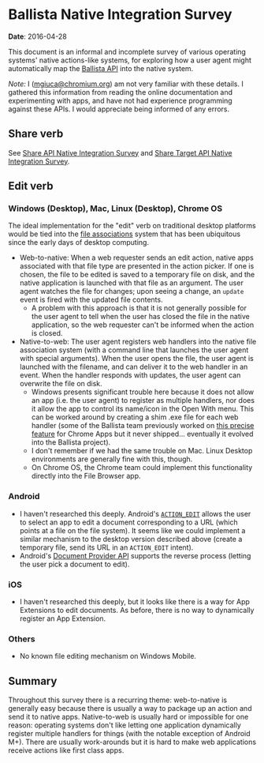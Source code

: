 # Ballista Native Integration Survey

**Date**: 2016-04-28

This document is an informal and incomplete survey of various operating systems'
native actions-like systems, for exploring how a user agent might automatically
map the [Ballista API](explainer.md) into the native system.

*Note:* I (mgiuca@chromium.org) am not very familiar with these details. I
gathered this information from reading the online documentation and
experimenting with apps, and have not had experience programming against these
APIs. I would appreciate being informed of any errors.

## Share verb

See [Share API Native Integration
Survey](https://github.com/mgiuca/web-share/blob/master/docs/native.md) and
[Share Target API Native Integration
Survey](https://github.com/mgiuca/web-share-target/blob/master/docs/native.md).

## Edit verb

### Windows (Desktop), Mac, Linux (Desktop), Chrome OS

The ideal implementation for the "edit" verb on traditional desktop platforms
would be tied into the [file
associations](https://en.wikipedia.org/wiki/File_association) system that has
been ubiquitous since the early days of desktop computing.

* Web-to-native: When a web requester sends an edit action, native apps
  associated with that file type are presented in the action picker. If one is
  chosen, the file to be edited is saved to a temporary file on disk, and the
  native application is launched with that file as an argument. The user agent
  watches the file for changes; upon seeing a change, an `update` event is fired
  with the updated file contents.
  * A problem with this approach is that it is not generally possible for the
    user agent to tell when the user has closed the file in the native
    application, so the web requester can't be informed when the action is
    closed.
* Native-to-web: The user agent registers web handlers into the native file
  association system (with a command line that launches the user agent with
  special arguments). When the user opens the file, the user agent is launched
  with the filename, and can deliver it to the web handler in an event. When the
  handler responds with updates, the user agent can overwrite the file on disk.
  * Windows presents significant trouble here because it does not allow an app
    (i.e. the user agent) to register as multiple handlers, nor does it allow
    the app to control its name/icon in the Open With menu. This can be worked
    around by creating a shim .exe file for each web handler (some of the
    Ballista team previously worked on [this precise
    feature](https://bugs.chromium.org/p/chromium/issues/detail?id=130455) for
    Chrome Apps but it never shipped... eventually it evolved into the Ballista
    project).
  * I don't remember if we had the same trouble on Mac. Linux Desktop
    environments are generally fine with this, though.
  * On Chrome OS, the Chrome team could implement this functionality directly
    into the File Browser app.

### Android

* I haven't researched this deeply. Android's
  [`ACTION_EDIT`](http://developer.android.com/reference/android/content/Intent.html#ACTION_EDIT)
  allows the user to select an app to edit a document corresponding to a URL
  (which points at a file on the file system). It seems like we could implement
  a similar mechanism to the desktop version described above (create a temporary
  file, send its URL in an `ACTION_EDIT` intent).
* Android's [Document Provider
  API](http://developer.android.com/guide/topics/providers/document-provider.html)
  supports the reverse process (letting the user pick a document to edit).

### iOS

* I haven't researched this deeply, but it looks like there is a way for App
  Extensions to edit documents. As before, there is no way to dynamically
  register an App Extension.

### Others

* No known file editing mechanism on Windows Mobile.

## Summary

Throughout this survey there is a recurring theme: web-to-native is generally
easy because there is usually a way to package up an action and send it to
native apps. Native-to-web is usually hard or impossible for one reason:
operating systems don't like letting one application dynamically register
multiple handlers for things (with the notable exception of Android M+). There
are usually work-arounds but it is hard to make web applications receive actions
like first class apps.
